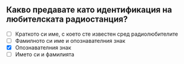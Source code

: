 ## Какво предавате като идентификация на любителската радиостанция?

<!-- Верният отговор е отбелязан с [X] -->

- [ ] Краткото си име, с което сте известен сред радиолюбителите
- [ ] Фамилното си име и опознавателния знак
- [X] Опознавателния знак
- [ ] Името си и фамилията
